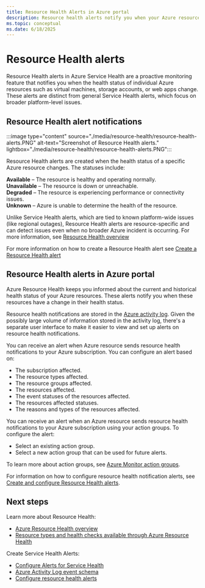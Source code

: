 ```yaml
---
title: Resource Health Alerts in Azure portal
description: Resource health alerts notify you when your Azure resources become unavailable.
ms.topic: conceptual
ms.date: 6/18/2025
---
```


# Resource Health alerts 

Resource Health alerts in Azure Service Health are a proactive monitoring feature that notifies you when the health status of individual Azure resources such as virtual machines, storage accounts, or web apps change.
<br>
These alerts are distinct from general Service Health alerts, which focus on broader platform-level issues. 


## Resource Health alert notifications

:::image type="content" source="./media/resource-health/resource-health-alerts.PNG" alt-text="Screenshot of Resource Health alerts." lightbox="./media/resource-health/resource-health-alerts.PNG":::

Resource Health alerts are created when the health status of a specific Azure resource changes. The statuses include:

**Available** – The resource is healthy and operating normally.<br>
**Unavailable** – The resource is down or unreachable.<br>
**Degraded** – The resource is experiencing performance or connectivity issues.<br>
**Unknown** – Azure is unable to determine the health of the resource.

Unlike Service Health alerts, which are tied to known platform-wide issues (like regional outages), Resource Health alerts are resource-specific and can detect issues even when no broader Azure incident is occurring. For more information, see [Resource Health overview](resource-health-overview.md)


For more information on how to create a Resource Health alert see [Create a Resource Health alert](resource-health-alert-arm-template-guide.md)

## Resource Health alerts in Azure portal
Azure Resource Health keeps you informed about the current and historical health status of your Azure resources. These alerts notify you when these resources have a change in their health status.

Resource health notifications are stored in the [Azure activity log](../azure-monitor/essentials/platform-logs-overview.md). Given the possibly large volume of information stored in the activity log, there's a separate user interface to make it easier to view and set up alerts on resource health notifications.

You can receive an alert when Azure resource sends resource health notifications to your Azure subscription. You can configure an alert based on:

* The subscription affected.
* The resource types affected.
* The resource groups affected.
* The resources affected.
* The event statuses of the resources affected.
* The resources affected statuses.
* The reasons and types of the resources affected.

You can receive an alert when an Azure resource sends resource health notifications to your Azure subscription using your action groups. To configure the alert:

* Select an existing action group.
* Select a new action group that can be used for future alerts.

To learn more about action groups, see [Azure Monitor action groups](../azure-monitor/alerts/action-groups.md).

For information on how to configure resource health notification alerts, see [Create and configure Resource Health alerts](./resource-health-alert-arm-template-guide.md).



## Next steps

Learn more about Resource Health:

* [Azure Resource Health overview](Resource-health-overview.md)
* [Resource types and health checks available through Azure Resource Health](resource-health-checks-resource-types.md)

Create Service Health Alerts:

* [Configure Alerts for Service Health](./alerts-activity-log-service-notifications-portal.md) 
* [Azure Activity Log event schema](../azure-monitor/essentials/activity-log-schema.md)
* [Configure resource health alerts](./resource-health-alert-arm-template-guide.md)
